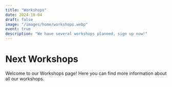 ```yaml
---
title: "Workshops"
date: 2024-10-04
draft: false
image: "/images/home/workshops.webp"
event: true
description: "We have several workshops planned, sign up now!"
---
```


# Next Workshops

Welcome to our Workshops page! Here you can find more information about all our workshops.

